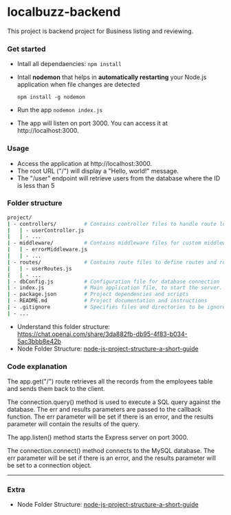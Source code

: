 # localbuzz-backend

This project is backend project for Business listing and reviewing.

### Get started

- Intall all dependaencies: `npm install`
- Intall **nodemon** that helps in **automatically restarting** your Node.js application when file changes are detected

  `npm install -g nodemon`

- Run the app `nodemon index.js`
- The app will listen on port 3000. You can access it at http://localhost:3000.

### Usage

- Access the application at http://localhost:3000.
- The root URL ("/") will display a "Hello, world!" message.
- The "/user" endpoint will retrieve users from the database where the ID is less than 5

### Folder structure
```bash
project/
| - controllers/         # Contains controller files to handle route logic
|   | - userController.js
|   | - ...
| - middleware/          # Contains middleware files for custom middleware functions
|   | - errorMiddleware.js
|   | - ...
| - routes/              # Contains route files to define routes and reference controllers
|   | - userRoutes.js
|   | - ...
| - dbConfig.js          # Configuration file for database connection
| - index.js             # Main application file, to start the server.
| - package.json         # Project dependencies and scripts
| - README.md            # Project documentation and instructions
| - .gitignore           # Specifies files and directories to be ignored by Git
| - ...

```
- Understand this folder structure: https://chat.openai.com/share/3da882fb-db95-4f83-b034-5ac3bbb8e42b
- Node Folder Structure: [node-js-project-structure-a-short-guide](https://dreamix.eu/blog/frontpage/node-js-project-structure-a-short-guide)

### Code explanation

The app.get("/") route retrieves all the records from the employees table and sends them back to the client.

The connection.query() method is used to execute a SQL query against the database. The err and results parameters are passed to the callback function. The err parameter will be set if there is an error, and the results parameter will contain the results of the query.

The app.listen() method starts the Express server on port 3000.

The connection.connect() method connects to the MySQL database. The err parameter will be set if there is an error, and the results parameter will be set to a connection object.

---
### Extra
- Node Folder Structure: [node-js-project-structure-a-short-guide](https://dreamix.eu/blog/frontpage/node-js-project-structure-a-short-guide)
